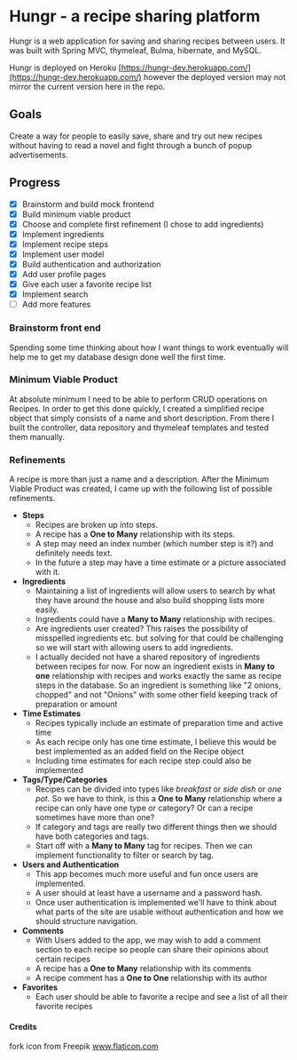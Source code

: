 # Hungr - a recipe sharing platform
Hungr is a web application for saving and sharing recipes between users.  It was built with Spring MVC, thymeleaf, Bulma, hibernate, and MySQL.

Hungr is deployed on Heroku [https://hungr-dev.herokuapp.com/](https://hungr-dev.herokuapp.com/) however the deployed version may not mirror the current version here in the repo.

## Goals
Create a way for people to easily save, share and try out new recipes without having to read a novel and fight through a bunch of popup advertisements.

## Progress
- [x] Brainstorm and build mock frontend
- [x] Build minimum viable product
- [x] Choose and complete first refinement (I chose to add ingredients)
- [x] Implement ingredients
- [x] Implement recipe steps
- [x] Implement user model
- [x] Build authentication and authorization
- [x] Add user profile pages
- [x] Give each user a favorite recipe list
- [x] Implement search
- [ ] Add more features

### Brainstorm front end
Spending some time thinking about how I want things to work eventually will help me to get my database design done well the first time.

### Minimum Viable Product
At absolute minimum I need to be able to perform CRUD operations on Recipes.
In order to get this done quickly, I created a simplified recipe object that simply consists of a name and short description.
From there I built the controller, data repository and thymeleaf templates and tested them manually.

### Refinements
A recipe is more than just a name and a description. After the Minimum Viable Product was created, I came up with the following list of possible refinements. 

* **Steps**
    * Recipes are broken up into steps. 
    * A recipe has a **One to Many** relationship with its steps. 
    * A step may need an index number (which number step is it?) and definitely needs text. 
    * In the future a step may have a time estimate or a picture associated with it.
* **Ingredients**
    * Maintaining a list of ingredients will allow users to search by what they have around the house and also build shopping lists more easily. 
    * Ingredients could have a **Many to Many** relationship with recipes. 
    * Are ingredients user created? This raises the possibility of misspelled ingredients etc. but solving for that could be challenging so we will start with allowing users to add ingredients. 
    * I actually decided not have a shared repository of ingredients between recipes for now. For now an ingredient exists in **Many to one** relationship with recipes and works exactly the same as recipe steps in the database. So an ingredient is something like "2 onions, chopped" and not "Onions" with some other field keeping track of preparation or amount
* **Time Estimates**
    * Recipes typically include an estimate of preparation time and active time
    * As each recipe only has one time estimate, I believe this would be best implemented as an added field on the Recipe object
    * Including time estimates for each recipe step could also be implemented
* **Tags/Type/Categories**
    * Recipes can be divided into types like *breakfast* or *side dish* or *one pot*. So we have to think, is this a **One to Many** relationship where a recipe can only have one type or category? Or can a recipe sometimes have more than one? 
    * If category and tags are really two different things then we should have both categories and tags.
    * Start off with a **Many to Many** tag for recipes. Then we can implement functionality to filter or search by tag. 
* **Users and Authentication**
    * This app becomes much more useful and fun once users are implemented.
    * A user should at least have a username and a password hash.
    * Once user authentication is implemented we'll have to think about what parts of the site are usable without authentication and how we should structure navigation.
* **Comments**
    * With Users added to the app, we may wish to add a comment section to each recipe so people can share their opinions about certain recipes 
    * A recipe has a **One to Many** relationship with its comments
    * A recipe comment has a **One to One** relationship with its author
* **Favorites**
    * Each user should be able to favorite a recipe and see a list of all their favorite recipes
#### Credits
fork icon from Freepik www.flaticon.com